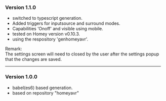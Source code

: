 ### Version 1.1.0
* switched to typescript generation.
* Added triggers for inputsource and surround modes.
* Capabilities 'Onoff' and visible using mobile.
* tested on Homey version v0.10.3.
* using the respository 'genhomeyavr'.

Remark:<br />
The settings screen will need to closed by the user after the settings popup that the changes are saved.

---
### Version 1.0.0
* babel(es6) based generation.
* based on repository "homeyavr"
